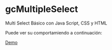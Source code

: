 # gcMultipleSelect
Multi Select Básico con Java Script, CSS y HTML

Puede ver su comportamiendo a continuación:

<a href="//jsfiddle.net/watarutetsuya/u2qkwozv/1/embedded/result/">Demo</a>
